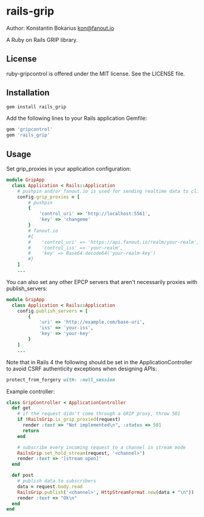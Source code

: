 rails-grip
================

Author: Konstantin Bokarius <kon@fanout.io>

A Ruby on Rails GRIP library.

License
-------

ruby-gripcontrol is offered under the MIT license. See the LICENSE file.

Installation
------------

```sh
gem install rails_grip
```

Add the following lines to your Rails application Gemfile:

```Ruby
gem 'gripcontrol'
gem 'rails_grip'
```

Usage
-----

Set grip_proxies in your application configuration:

```Ruby
module GripApp
  class Application < Rails::Application
    # pushpin and/or fanout.io is used for sending realtime data to clients
    config.grip_proxies = [
        # pushpin
        {
            'control_uri' => 'http://localhost:5561',
            'key' => 'changeme'
        }
        # fanout.io
        #{
        #    'control_uri' => 'https://api.fanout.io/realm/your-realm',
        #    'control_iss' => 'your-realm',
        #    'key' => Base64.decode64('your-realm-key')
        #}
    ]
    ...
```

You can also set any other EPCP servers that aren't necessarily proxies with publish_servers:

```Ruby
module GripApp
  class Application < Rails::Application
    config.publish_servers = [
        {
            'uri' => 'http://example.com/base-uri',
            'iss' => 'your-iss', 
            'key' => 'your-key'
        }
    ]
    ...
```

Note that in Rails 4 the following should be set in the ApplicationController to avoid CSRF authenticity exceptions when designing APIs:

```Ruby
protect_from_forgery with: :null_session
```

Example controller:

```Ruby
class GripController < ApplicationController
  def get
    # if the request didn't come through a GRIP proxy, throw 501
    if !RailsGrip.is_grip_proxied(request)
      render :text => "Not implemented\n", :status => 501
      return
    end

    # subscribe every incoming request to a channel in stream mode
    RailsGrip.set_hold_stream(request, '<channel>')
    render :text => '[stream open]'
  end

  def post
    # publish data to subscribers
    data = request.body.read
    RailsGrip.publish('<channel>', HttpStreamFormat.new(data + "\n"))
    render :text => "Ok\n"
  end
end
```
